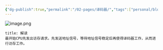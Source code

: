 ```yaml
---
{"dg-publish":true,"permalink":"/02-pages/译码器/","tags":["personal/blog","hardware","计算机组成原理"]}
---
```


![image.png](https://yelanyanyu-img-bed.oss-cn-hangzhou.aliyuncs.com/img/blog/2024/08/20240820210218.png)

```ad-note
title: 解读
最开始CPU先发出访存请求。先发送地址信号，等待地址信号稳定后再使得译码器工作，从而进行访存工作。
```
